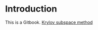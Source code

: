 # Introduction

This is a Gitbook. [Krylov subspace method](https://app.gitbook.com/@winnie-the-pooh/s/krylov-subspace/krylov)

